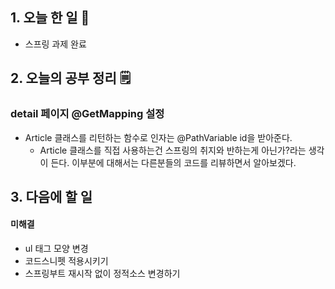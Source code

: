<!-- 20210701 목 day 25 -->
<!--  
day 25



-->

## 1. 오늘 한 일 📅

*   스프링 과제 완료

## 2. 오늘의 공부 정리 🗒️

### 	detail 페이지 @GetMapping 설정

*   Article 클래스를 리턴하는 함수로 인자는 @PathVariable id을 받아준다.
    *   Article 클래스를 직접 사용하는건 스프링의 취지와 반하는게 아닌가?라는 생각이 든다. 이부분에 대해서는 다른분들의 코드를 리뷰하면서 알아보겠다.


## 3. 다음에 할 일

#### 미해결

*   ul 태그 모양 변경
*   코드스니펫 적용시키기
*   스프링부트 재시작 없이 정적소스 변경하기

